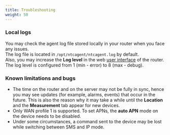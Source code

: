 ```yaml
---
title: Troubleshooting
weight: 50
---
```


### Local logs

You may check the agent log file stored locally in your router when you face any issues.</br> The log file is located in `/opt/ntcagent/ntcagent.log` by default.<br> Also, you may increase the **Log level** in the web [user interface](#configure) of the router. The log level is configured from 1 (min - error) to 8 (max - debug).

### Known limitations and bugs

* The time on the router and on the server may not be fully in sync, hence you may see updates (for example, alarms, events) that occur in the future. This is also the reason why it may take a while until the **Location** and the **Measurement** tab appear for new devices.
* Only WAN profile 1 is supported. To set APNs, the **auto APN** mode on the device needs to be disabled.
* Under some circumstances, a command sent to the device may be lost while switching between SMS and IP mode.
